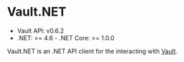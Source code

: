 # Vault.NET

* Vault API: v0.6.2
* .NET: >= 4.6 - .NET Core: >= 1.0.0

Vault.NET is an .NET API client for the interacting with [Vault](https://www.vaultproject.io/).
